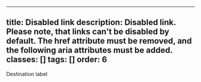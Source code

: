 <!--
 *              © 2025 Visa
 *
 * Licensed under the Apache License, Version 2.0 (the "License");
 * you may not use this file except in compliance with the License.
 * You may obtain a copy of the License at
 *
 *         http://www.apache.org/licenses/LICENSE-2.0
 *
 * Unless required by applicable law or agreed to in writing, software
 * distributed under the License is distributed on an "AS IS" BASIS,
 * WITHOUT WARRANTIES OR CONDITIONS OF ANY KIND, either express or implied.
 * See the License for the specific language governing permissions and
 * limitations under the License.
 *
 -->
---
title: Disabled link
description: Disabled link. Please note, that links can't be disabled by default. The href attribute must be removed, and the following aria attributes must be added.
classes: []
tags: []
order: 6
---

<a aria-disabled="true" class="v-link" role="link">
  Destination label
</a>
